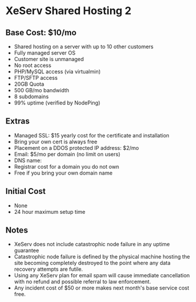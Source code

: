# XeServ Shared Hosting 2 

## Base Cost: $10/mo

 - Shared hosting on a server with up to 10 other customers
 - Fully managed server OS
  - Customer site is unmanaged
 - No root access
 - PHP/MySQL access (via virtualmin)
 - FTP/SFTP access
 - 20GB Quota
 - 500 GB/mo bandwidth
 - 8 subdomains
 - 99% uptime (verified by NodePing)

## Extras

 - Managed SSL: $15 yearly cost for the certificate and installation
  - Bring your own cert is always free
 - Placement on a DDOS protected IP address: $2/mo
 - Email: $5/mo per domain (no limit on users)
 - DNS name:
  - Registrar cost for a domain you do not own
  - Free if you bring your own domain name

## Initial Cost

 - None
 - 24 hour maximum setup time 

## Notes

 - XeServ does not include catastrophic node failure in any uptime guarantee
 - Catastrophic node failure is defined by the physical machine hosting the site becoming completely destroyed to the point where any data recovery attempts are futile.
 - Using any XeServ plan for email spam will cause immediate cancellation with no refund and possible referral to law enforcement.
 - Any incident cost of $50 or more makes next month's base service cost free.
